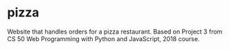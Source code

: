 # pizza

Website that handles orders for a pizza restaurant. Based on Project 3 from CS 50 Web Programming with Python and JavaScript, 2018 course. 
